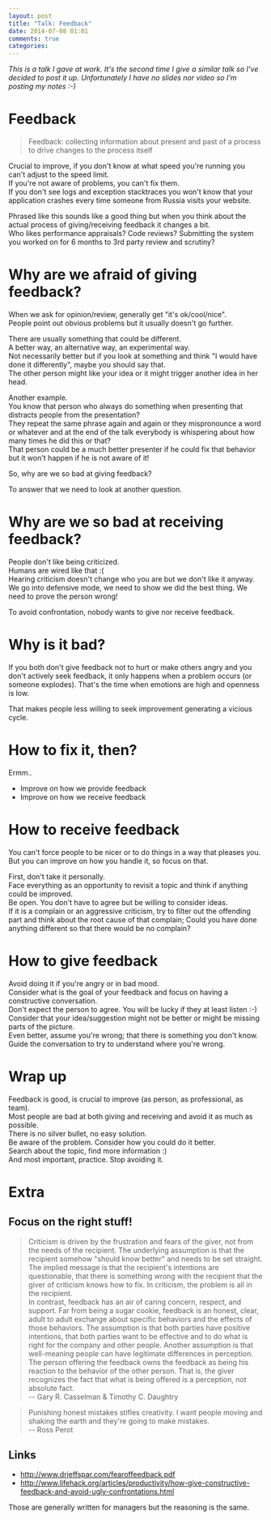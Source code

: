 ```yaml
---
layout: post
title: "Talk: Feedback"
date: 2014-07-08 01:01
comments: true
categories: 
---
```


_This is a talk I gave at work. It's the second time I give a similar talk so I've decided to post it up. Unfortunately I have no slides nor video so I'm posting my notes :-)_  


# Feedback

> Feedback: collecting information about present and past of
> a process to drive changes to the process itself

Crucial to improve, if you don't know at what speed you're
running you can't adjust to the speed limit.  
If you're not aware of problems, you can't fix them.  
If you don't see logs and exception stacktraces you won't
know that your application crashes every time someone from
Russia visits your website.

Phrased like this sounds like a good thing but when you
think about the actual process of giving/receiving feedback
it changes a bit.  
Who likes performance appraisals? Code reviews?
Submitting the system you worked on for 6 months to 3rd party review and scrutiny?

# Why are we afraid of giving feedback?

When we ask for opinion/review, generally get "it's ok/cool/nice".  
People point out obvious problems but it usually doesn't go further.

There are usually something that could be different.  
A better way, an alternative way, an experimental way.  
Not necessarily better but if you look at something and
think "I would have done it differently", maybe you should
say that.  
The other person might like your idea or it might trigger
another idea in her head.

Another example.  
You know that person who always do something when presenting
that distracts people from the presentation?  
They repeat the
same phrase again and again or they mispronounce a word or
whatever and at the end of the talk everybody is whispering
about how many times he did this or that?  
That person could be a much better presenter if he could fix
that behavior but it won't happen if he is not aware of it!

So, why are we so bad at giving feedback?

To answer that we need to look at another question.

# Why are we so bad at receiving feedback?

People don't like being criticized.  
Humans are wired like that :(  
Hearing criticism doesn't change who you are but we don't like it anyway.  
We go into defensive mode, we need to show we did the best
thing. We need to prove the person wrong!

To avoid confrontation, nobody wants to give nor receive feedback.

# Why is it bad?

If you both don't give feedback not to hurt or make others angry
and you don't actively seek feedback, it only happens when a problem
occurs (or someone explodes). That's the time when emotions are high
and openness is low.

That makes people less willing to seek improvement generating a vicious cycle.

# How to fix it, then?

Ermm..

* Improve on how we provide feedback
* Improve on how we receive feedback

# How to receive feedback

You can't force people to be nicer or to do things in a way that pleases you.  
But you can improve on how you handle it, so focus on that.

First, don't take it personally.  
Face everything as an opportunity to revisit a topic and think if anything
could be improved.  
Be open. You don't have to agree but be willing to consider ideas.  
If it is a complain or an aggressive criticism, try to filter out the
offending part and think about the root cause of that complain; Could you
have done anything different so that there would be no complain?  

# How to give feedback

Avoid doing it if you're angry or in bad mood.  
Consider what is the goal of your feedback and focus on having a
constructive conversation.  
Don't expect the person to agree. You will
be lucky if they at least listen :-)  
Consider that your idea/suggestion might not be better or might be
missing parts of the picture.  
Even better, assume you're wrong; that there is something you don't know.  
Guide the conversation to try to understand where you're wrong.

# Wrap up

Feedback is good, is crucial to improve (as person, as professional, as team).  
Most people are bad at both giving and receiving and avoid it as much as possible.  
There is no silver bullet, no easy solution.  
Be aware of the problem. Consider how you could do it better.  
Search about the topic, find more information :)  
And most important, practice. Stop avoiding it.  

# Extra

## Focus on the right stuff!

> Criticism is driven by the frustration and fears of the giver, not from the needs of the recipient. The underlying assumption is that the recipient somehow "should know better" and needs to be set straight. The implied message is that the recipient's intentions are questionable, that there is something wrong with the recipient that the giver of criticism knows how to fix. In criticism, the problem is all in the recipient.  
> In contrast, feedback has an air of caring concern, respect, and support. Far from being a sugar cookie, feedback is an honest, clear, adult to adult exchange about specific behaviors and the effects of those behaviors. The assumption is that both parties have positive intentions, that both parties want to be effective and to do what is right for the company and other people. Another assumption is that well-meaning people can have legitimate differences in perception. The person offering the feedback owns the feedback as being his reaction to the behavior of the other person. That is, the giver recognizes the fact that what is being offered is a perception, not absolute fact.  
> -- Gary R. Casselman & Timothy C. Daughtry

<div />

> Punishing honest mistakes stifles creativity. I want people moving and shaking the earth and they're going to make mistakes.  
> -- Ross Perot

## Links

* http://www.drjeffspar.com/fearoffeedback.pdf
* http://www.lifehack.org/articles/productivity/how-give-constructive-feedback-and-avoid-ugly-confrontations.html

Those are generally written for managers but the reasoning is the same.
